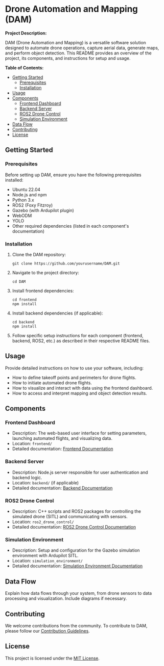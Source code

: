 # Drone Automation and Mapping (DAM)

**Project Description:**

DAM (Drone Automation and Mapping) is a versatile software solution designed to automate drone operations, capture aerial data, generate maps, and perform object detection. This README provides an overview of the project, its components, and instructions for setup and usage.

**Table of Contents:**

- [Getting Started](#getting-started)
  - [Prerequisites](#prerequisites)
  - [Installation](#installation)
- [Usage](#usage)
- [Components](#components)
  - [Frontend Dashboard](#frontend-dashboard)
  - [Backend Server](#backend-server)
  - [ROS2 Drone Control](#ros2-drone-control)
  - [Simulation Environment](#simulation-environment)
- [Data Flow](#data-flow)
- [Contributing](#contributing)
- [License](#license)

## Getting Started

### Prerequisites

Before setting up DAM, ensure you have the following prerequisites installed:

- Ubuntu 22.04
- Node.js and npm
- Python 3.x
- ROS2 (Foxy Fitzroy)
- Gazebo (with Ardupilot plugin)
- WebODM
- YOLO
- Other required dependencies (listed in each component's documentation)

### Installation

1. Clone the DAM repository:

   ```shell
   git clone https://github.com/yourusername/DAM.git
   ```

2. Navigate to the project directory:

   ```shell
   cd DAM
   ```

3. Install frontend dependencies:

   ```shell
   cd frontend
   npm install
   ```

4. Install backend dependencies (if applicable):

   ```shell
   cd backend
   npm install
   ```

5. Follow specific setup instructions for each component (frontend, backend, ROS2, etc.) as described in their respective README files.

## Usage

Provide detailed instructions on how to use your software, including:

- How to define takeoff points and perimeters for drone flights.
- How to initiate automated drone flights.
- How to visualize and interact with data using the frontend dashboard.
- How to access and interpret mapping and object detection results.

## Components

### Frontend Dashboard

- Description: The web-based user interface for setting parameters, launching automated flights, and visualizing data.
- Location: `frontend/`
- Detailed documentation: [Frontend Documentation](frontend/README.md)

### Backend Server

- Description: Node.js server responsible for user authentication and backend logic.
- Location: `backend/` (if applicable)
- Detailed documentation: [Backend Documentation](backend/README.md)

### ROS2 Drone Control

- Description: C++ scripts and ROS2 packages for controlling the simulated drone (SITL) and communicating with sensors.
- Location: `ros2_drone_control/`
- Detailed documentation: [ROS2 Drone Control Documentation](ros2_drone_control/README.md)

### Simulation Environment

- Description: Setup and configuration for the Gazebo simulation environment with Ardupilot SITL.
- Location: `simulation_environment/`
- Detailed documentation: [Simulation Environment Documentation](simulation_environment/README.md)

## Data Flow

Explain how data flows through your system, from drone sensors to data processing and visualization. Include diagrams if necessary.

## Contributing

We welcome contributions from the community. To contribute to DAM, please follow our [Contribution Guidelines](CONTRIBUTING.md).

## License

This project is licensed under the [MIT License](LICENSE).
